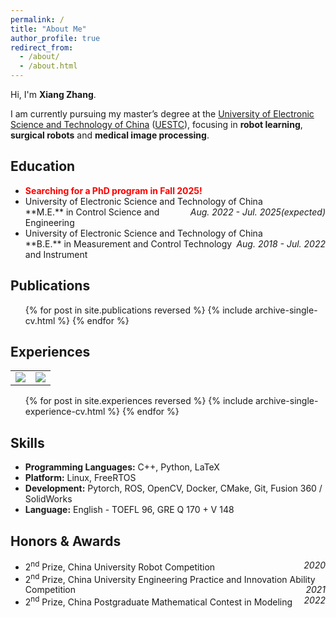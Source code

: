 ```yaml
---
permalink: /
title: "About Me"
author_profile: true
redirect_from: 
  - /about/
  - /about.html
---
```


Hi, I'm **Xiang Zhang**.

I am currently pursuing my master’s degree at the [University of Electronic Science and Technology of China](https://en.uestc.edu.cn/) ([UESTC](https://en.uestc.edu.cn/)), focusing in **robot learning**, **surgical robots** and **medical image processing**.


## Education
* <font color="red"><b>Searching for a PhD program in Fall 2025!</b></font>
* <div>University of Electronic Science and Technology of China<span style="float:right"><i>Aug. 2022 - Jul. 2025(expected)</i></span></div>
  **M.E.** in Control Science and Engineering
* <div>University of Electronic Science and Technology of China<span style="float:right"><i>Aug. 2018 - Jul. 2022</i></span></div>
  **B.E.** in Measurement and Control Technology and Instrument


## Publications
<ul>{% for post in site.publications reversed %}
  {% include archive-single-cv.html %}
{% endfor %}</ul>


## Experiences
<table><tr>
<td><a href="/experiences/2022-force-feedback">
<img src="https://innns.top/experiences/2022-force.gif" border=0>
</a></td>
<td><a href="/experiences/2021-spine-surgery">
<img src="https://innns.top/experiences/2021-spine.gif" border=0>
</a></td>
</tr></table>

<ul>{% for post in site.experiences reversed %}
  {% include archive-single-experience-cv.html %}
{% endfor %}</ul>


## Skills
* **Programming Languages:** C++, Python, LaTeX
* **Platform:** Linux, FreeRTOS
* **Development:** Pytorch, ROS, OpenCV, Docker, CMake, Git, Fusion 360 / SolidWorks
* **Language:** English - TOEFL 96, GRE Q 170 + V 148

## Honors & Awards
* <div>2<sup>nd</sup> Prize, China University Robot Competition<span style="float:right"><i>2020</i></span></div>
* <div>2<sup>nd</sup> Prize, China University Engineering Practice and Innovation Ability Competition<span style="float:right"><i>2021</i></span></div>
* <div>2<sup>nd</sup> Prize, China Postgraduate Mathematical Contest in Modeling<span style="float:right"><i>2022</i></span></div>